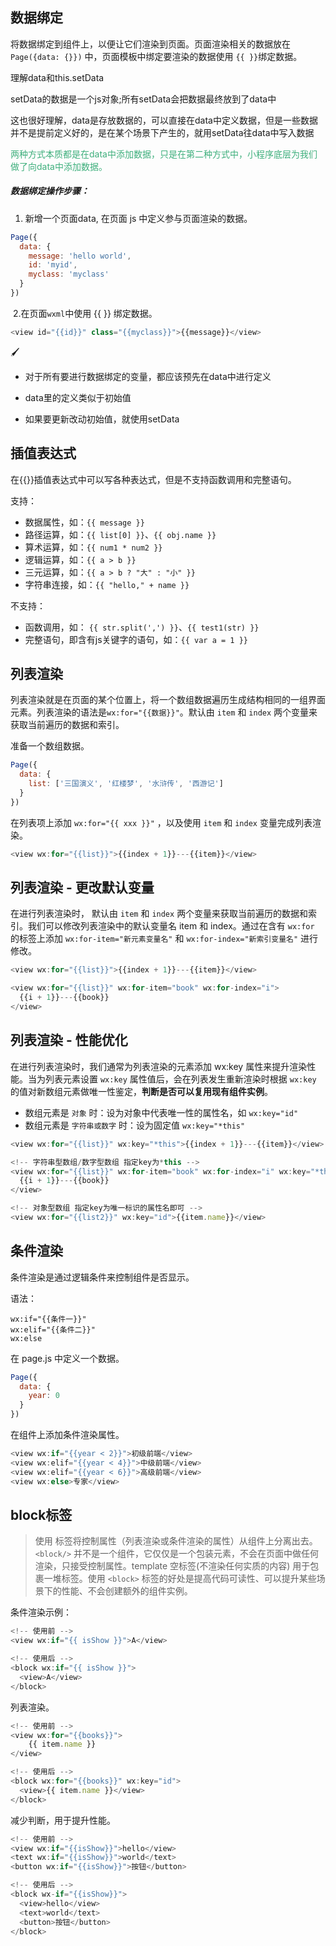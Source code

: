 ## 数据绑定

将数据绑定到组件上，以便让它们渲染到页面。页面渲染相关的数据放在`Page({data: {}})` 中，页面模板中绑定要渲染的数据使用 `{{ }}`绑定数据。

<div class="custom-block tip">
  <p class="custom-block-title">理解data和this.setData</p> 
  <p>setData的数据是一个js对象;所有setData会把数据最终放到了data中</p>
  <p>这也很好理解，data是存放数据的，可以直接在data中定义数据，但是一些数据并不是提前定义好的，是在某个场景下产生的，就用setData往data中写入数据</p>
</div>

<font style="color:#3eaf7c;">两种方式本质都是在data中添加数据，只是在第二种方式中，小程序底层为我们做了向data中添加数据。</font>

##### 数据绑定操作步骤：

1. 新增一个页面data, 在页面 js 中定义参与页面渲染的数据。

```js
Page({
  data: {
    message: 'hello world',
    id: 'myid',
    myclass: 'myclass'
  }
})

```

​	2.在页面` wxml `中使用 {{ }} 绑定数据。

```js
<view id="{{id}}" class="{{myclass}}">{{message}}</view>

```

🖌

<ul class="list-paddingleft-2"><li><p>对于所有要进行数据绑定的变量，都应该预先在data中进行定义</p></li><li><p>data里的定义类似于初始值</p></li><li><p>如果要更新改动初始值，就使用setData</p></li></ul>

## 插值表达式

在{{}}插值表达式中可以写各种表达式，但是不支持函数调用和完整语句。

支持：

- 数据属性，如：`{{ message }}`
- 路径运算，如：`{{ list[0] }}`、`{{ obj.name }}`
- 算术运算，如：`{{ num1 * num2 }}`
- 逻辑运算，如：`{{ a > b }}`
- 三元运算，如：`{{ a > b ? "大" : "小" }}`
- 字符串连接，如：`{{ "hello," + name }}`

不支持：

- 函数调用，如： `{{ str.split(',') }}`、`{{ test1(str) }}`
- 完整语句，即含有js关键字的语句，如：`{{ var a = 1 }}`

## 列表渲染

列表渲染就是在页面的某个位置上，将一个数组数据遍历生成结构相同的一组界面元素。列表渲染的语法是`wx:for="{{数据}}"`。默认由 `item` 和 `index` 两个变量来获取当前遍历的数据和索引。

准备一个数组数据。

```js
Page({
  data: {
    list: ['三国演义', '红楼梦', '水浒传', '西游记']
  }
})

```

在列表项上添加 `wx:for="{{ xxx }}"` ，以及使用 `item` 和 `index` 变量完成列表渲染。

```js
<view wx:for="{{list}}">{{index + 1}}---{{item}}</view>

```

## 列表渲染 - 更改默认变量

在进行列表渲染时， 默认由 `item` 和 `index` 两个变量来获取当前遍历的数据和索引。我们可以修改列表渲染中的默认变量名 item 和 index。通过在含有 `wx:for` 的标签上添加 `wx:for-item="新元素变量名"` 和 `wx:for-index="新索引变量名"` 进行修改。

```js
<view wx:for="{{list}}">{{index + 1}}---{{item}}</view>

<view wx:for="{{list}}" wx:for-item="book" wx:for-index="i">
  {{i + 1}}---{{book}}
</view>

```

## 列表渲染 - 性能优化

在进行列表渲染时，我们通常为列表渲染的元素添加 wx:key 属性来提升渲染性能。当为列表元素设置 `wx:key` 属性值后，会在列表发生重新渲染时根据 `wx:key` 的值对新数组元素做唯一性鉴定，**判断是否可以复用现有组件实例**。

- 数组元素是 `对象` 时：设为对象中代表唯一性的属性名，如 `wx:key="id"`
- 数组元素是 `字符串或数字` 时：设为固定值 `wx:key="*this"`

```js
<view wx:for="{{list}}" wx:key="*this">{{index + 1}}---{{item}}</view>

<!-- 字符串型数组/数字型数组 指定key为*this -->
<view wx:for="{{list}}" wx:for-item="book" wx:for-index="i" wx:key="*this">
  {{i + 1}}---{{book}}
</view>

<!-- 对象型数组 指定key为唯一标识的属性名即可 -->
<view wx:for="{{list2}}" wx:key="id">{{item.name}}</view>

```

## 条件渲染

条件渲染是通过逻辑条件来控制组件是否显示。

语法：

```
wx:if="{{条件一}}"
wx:elif="{{条件二}}"
wx:else
```

在 page.js 中定义一个数据。

```js
Page({
  data: {
  	year: 0
  }
})

```

在组件上添加条件渲染属性。

```js
<view wx:if="{{year < 2}}">初级前端</view>
<view wx:elif="{{year < 4}}">中级前端</view>
<view wx:elif="{{year < 6}}">高级前端</view>
<view wx:else>专家</view>
```

## block标签

> 使用 标签将控制属性（列表渲染或条件渲染的属性）从组件上分离出去。`<block/>` 并不是一个组件，它仅仅是一个包装元素，不会在页面中做任何渲染，只接受控制属性。template 空标签(不渲染任何实质的内容) 用于包裹一堆标签。使用 `<block>` 标签的好处是提高代码可读性、可以提升某些场景下的性能、不会创建额外的组件实例。

条件渲染示例：

```js
<!-- 使用前 -->
<view wx:if="{{ isShow }}">A</view>

<!-- 使用后 -->
<block wx:if="{{ isShow }}">
  <view>A</view>
</block>
```

列表渲染。

```js
<!-- 使用前 -->
<view wx:for="{{books}}">
	{{ item.name }}
</view>

<!-- 使用后 -->
<block wx:for="{{books}}" wx:key="id">
  <view>{{ item.name }}</view>
</block>
```

减少判断，用于提升性能。

```js
<!-- 使用前 -->
<view wx:if="{{isShow}}">hello</view>
<text wx:if="{{isShow}}">world</text>
<button wx:if="{{isShow}}">按钮</button>

<!-- 使用后 -->
<block wx-if="{{isShow}}">
  <view>hello</view>
  <text>world</text>
  <button>按钮</button>
</block>
```